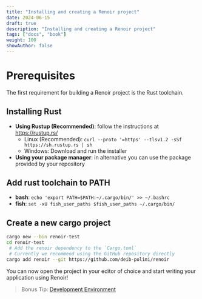 ```yaml
---
title: "Installing and creating a Renoir project"
date: 2024-06-15
draft: true
description: "Installing and creating a Renoir project"
tags: ["docs", "book"]
weight: 100
showAuthor: false
---
```


# Prerequisites

The first requirement for building a Renoir project is the Rust toolchain.

## Installing Rust

+ **Using Rustup (Recommended)**: follow the instructions at https://rustup.rs/
    + Linux (Recommended): `curl --proto '=https' --tlsv1.2 -sSf https://sh.rustup.rs | sh`
    + Windows: Download and run the installer
+ **Using your package manager**: in alternative you can use the package provided by your repository

## Add rust toolchain to PATH

+ **bash**: `echo 'export PATH=$PATH:~/.cargo/bin/' >> ~/.bashrc`
+ **fish**: `set -xU fish_user_paths $fish_user_paths ~/.cargo/bin/`

## Create a new cargo project

```sh
cargo new --bin renoir-test
cd renoir-test
 # Add the renoir dependency to the `Cargo.toml`
 # Currently we recommend using the GitHub repository directly
cargo add renoir --git https://github.com/deib-polimi/renoir
```

You can now open the project in your editor of choice and start writing your application using Renoir!

> Bonus Tip: [Development Environment](/book/appendix/editor)
